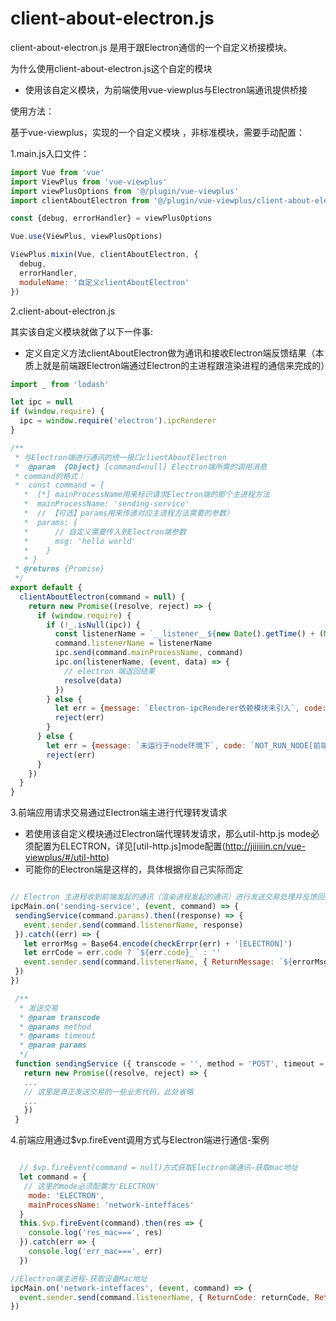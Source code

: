 # client-about-electron.js

client-about-electron.js 是用于跟Electron通信的一个自定义桥接模块。

为什么使用client-about-electron.js这个自定的模块

+ 使用该自定义模块，为前端使用vue-viewplus与Electron端通讯提供桥接

使用方法：

基于vue-viewplus，实现的一个自定义模块 ，非标准模块，需要手动配置：

1.main.js入口文件：

```js
import Vue from 'vue'
import ViewPlus from 'vue-viewplus'
import viewPlusOptions from '@/plugin/vue-viewplus'
import clientAboutElectron from '@/plugin/vue-viewplus/client-about-electron.js'

const {debug, errorHandler} = viewPlusOptions

Vue.use(ViewPlus, viewPlusOptions)

ViewPlus.mixin(Vue, clientAboutElectron, {
  debug,
  errorHandler,
  moduleName: '自定义clientAboutElectron'
})
```
2.client-about-electron.js

其实该自定义模块就做了以下一件事:
+ 定义自定义方法clientAboutElectron做为通讯和接收Electron端反馈结果（本质上就是前端跟Electron端通过Electron的主进程跟渲染进程的通信来完成的）

```js
import _ from 'lodash'

let ipc = null
if (window.require) {
  ipc = window.require('electron').ipcRenderer
}

/**
 * 与Electron端进行通讯的统一接口clientAboutElectron
 *  @param  {Object} [command=null] Electron端所需的调用消息
 * command的格式：
 *  const command = {
   *  [*] mainProcessName用来标识请求Electron端的那个主进程方法
   *  mainProcessName: 'sending-service'
   *  // 【可选】params用来传递对应主进程方法需要的参数）
   *  params: {
   *      // 自定义需要传入到Electron端参数
   *      msg: 'hello world'
   *    }
   * }
 * @returns {Promise}
 */
export default {
  clientAboutElectron(command = null) {
    return new Promise((resolve, reject) => {
      if (window.require) {
        if (!_.isNull(ipc)) {
          const listenerName = `__listener__${new Date().getTime() + (Math.random() * 10).toFixed(5).toString().replace('.', '')}`
          command.listenerName = listenerName
          ipc.send(command.mainProcessName, command)
          ipc.on(listenerName, (event, data) => {
            // electron 端返回结果
            resolve(data)
          })
        } else {
          let err = {message: `Electron-ipcRenderer依赖模块未引入`, code: `NOT_FIND_ELECTRON_IPCRENDERER[前端]`}
          reject(err)
        }
      } else {
        let err = {message: `未运行于node环境下`, code: `NOT_RUN_NODE[前端]`}
        reject(err)
      }
    })
  }
}

```

3.前端应用请求交易通过Electron端主进行代理转发请求

 + 若使用该自定义模块通过Electron端代理转发请求，那么util-http.js mode必须配置为ELECTRON，详见[util-http.js]mode配置(http://jiiiiiin.cn/vue-viewplus/#/util-http)
 + 可能你的Electron端是这样的，具体根据你自己实际而定

 ```js

 // Electron 主进程收到前端发起的通讯（渲染进程发起的通讯）进行发送交易处理并反馈回去
ipcMain.on('sending-service', (event, command) => {
  sendingService(command.params).then((response) => {
    event.sender.send(command.listenerName, response)
  }).catch((err) => {
    let errorMsg = Base64.encode(checkErrpr(err) + '[ELECTRON]')
    let errCode = err.code ? `${err.code}_` : ''
    event.sender.send(command.listenerName, { ReturnMessage: `${errorMsg}`, ReturnCode: `${errCode}ELECTRON`, data: { ReturnMessage: `${errorMsg}`, ReturnCode: `${errCode}ELECTRON` } })
  })
})

  /**
   * 发送交易
   * @param transcode
   * @params method
   * @params timeout
   * @param params
   */
  function sendingService ({ transcode = '', method = 'POST', timeout = 60000, params = {} } = {}) {
    return new Promise((resolve, reject) => {
    ...
    // 这里是真正发送交易的一些业务代码，此处省略
    ...
    })
  }

  ```

 4.前端应用通过$vp.fireEvent调用方式与Electron端进行通信-案例

```js

  // $vp.fireEvent(command = null)方式获取Electron端通讯—获取mac地址
  let command = {
   // 这里的mode必须配置为'ELECTRON'
    mode: 'ELECTRON',
    mainProcessName: 'network-inteffaces'
  }
  this.$vp.fireEvent(command).then(res => {
    console.log('res_mac===', res)
  }).catch(err => {
    console.log('err_mac===', err)
  })

//Electron端主进程-获取设备Mac地址
ipcMain.on('network-inteffaces', (event, command) => {
  event.sender.send(command.listenerName, { ReturnCode: returnCode, ReturnMessage: returnMessage, data: { MacAddress: macAddress } })
})
```

